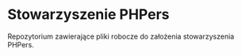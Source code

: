 # Stowarzyszenie PHPers

Repozytorium zawierające pliki robocze do założenia stowarzyszenia PHPers.
